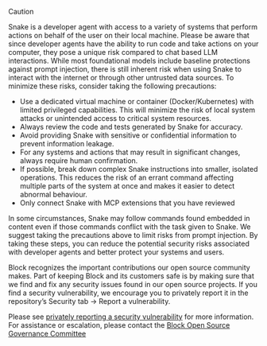 > [!CAUTION]
> Snake is a developer agent with access to a variety of systems that perform actions on behalf of the user on their local machine. Please be aware that since developer agents have the ability to run code and take actions on your computer, they pose a unique risk compared to chat based LLM interactions. While most foundational models include baseline protections against prompt injection, there is still inherent risk when using Snake to interact with the internet or through other untrusted data sources. To minimize these risks, consider taking the following precautions:
>
> - Use a dedicated virtual machine or container (Docker/Kubernetes) with limited privileged capabilities. This will minimize the risk of local system attacks or unintended access to critical system resources.
> - Always review the code and tests generated by Snake for accuracy.
> - Avoid providing Snake with sensitive or confidential information to prevent information leakage.
> - For any systems and actions that may result in significant changes, always require human confirmation.
> - If possible, break down complex Snake instructions into smaller, isolated operations. This reduces the risk of an errant command affecting multiple parts of the system at once and makes it easier to detect abnormal behaviour.
> - Only connect Snake with MCP extensions that you have reviewed
>
> In some circumstances, Snake may follow commands found embedded in content even if those commands conflict with the task given to Snake. We suggest taking the precautions above to limit risks from prompt injection. By taking these steps, you can reduce the potential security risks associated with developer agents and better protect your systems and users.
>
> Block recognizes the important contributions our open source community makes. Part of keeping Block and its customers safe is by making sure that we find and fix any security issues found in our open source projects. If you find a security vulnerability, we encourage you to privately report it in the repository’s Security tab -> Report a vulnerability.
>
> Please see [privately reporting a security vulnerability](https://docs.github.com/en/code-security/security-advisories/guidance-on-reporting-and-writing-information-about-vulnerabilities/privately-reporting-a-security-vulnerability#privately-reporting-a-security-vulnerability) for more information. For assistance or escalation, please contact the [Block Open Source Governance Committee](mailto:open-source-governance@block.xyz)
